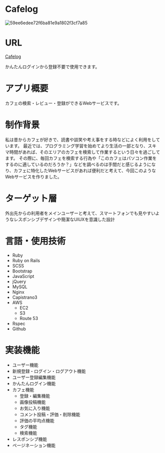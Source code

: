 # Cafelog

![59ee6edee72f6ba81e9a1802f3cf7a85](https://user-images.githubusercontent.com/53207844/110472695-03a54a00-8121-11eb-8898-c0cfbdb073d2.gif)

# URL
[Cafelog](http://www.cafelog.work)

かんたんログインから登録不要で使用できます。

# アプリ概要
カフェの検索・レビュー・登録ができるWebサービスです。

# 制作背景
私は昔からカフェが好きで、読書や談笑や考え事をする時などによく利用をしています。
  最近では、プログラミング学習を始めてより生活の一部となり、スキマ時間があれば、そのエリアのカフェを検索して作業するという日々を過ごしてます。
  その際に、毎回カフェを検索する行為や「このカフェはパソコン作業をするのに適しているのだろうか？」などを調べるのは手間だと感じるようになり、カフェに特化したWebサービスがあれば便利だと考えて、今回このようなWebサービスを作りました。
 
# ターゲット層
外出先からの利用者をメインユーザーと考えて、スマートフォンでも見やすいようなレスポンシブデザインや簡潔なUIUXを意識した設計

# 言語・使用技術
- Ruby
- Ruby on Rails
- SCSS
- Bootstrap
- JavaScript
- jQuery
- MySQL
- Nginx
- Capistrano3
- AWS
  - EC2
  - S3
  - Route 53
- Rspec
- Github

# 実装機能
- ユーザー機能
 - 新規登録・ログイン・ログアウト機能
 - ユーザー登録編集機能
 - かんたんログイン機能
- カフェ機能
  - 登録・編集機能
  - 画像投稿機能
  - お気に入り機能
  - コメント投稿・評価・削除機能
  - 評価の平均点機能
  - タグ機能
  - 検索機能
- レスポンシブ機能
- ページネーション機能
